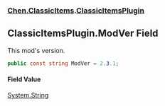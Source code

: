 
### [Chen.ClassicItems](./Chen-ClassicItems 'Chen.ClassicItems').[ClassicItemsPlugin](./Chen-ClassicItems-ClassicItemsPlugin 'Chen.ClassicItems.ClassicItemsPlugin')

## ClassicItemsPlugin.ModVer Field
This mod's version.  
```csharp
public const string ModVer = 2.3.1;
```

#### Field Value
[System.String](https://docs.microsoft.com/en-us/dotnet/api/System.String 'System.String')  
